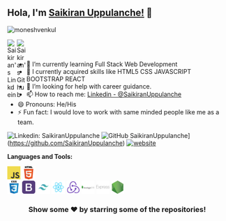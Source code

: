 ## Hola, I'm [Saikiran Uppulanche!](https://saikiranuppulancheportfolio.netlify.app/) 👋

<p align="left"> <img src="https://komarev.com/ghpvc/?username=iampawan&label=Views&color=blue&style=plastic" alt="moneshvenkul" /> </p>


<a href="https://www.linkedin.com/in/saikiran-uppulanche-a951081a5/">
  <img align="left" alt="Saikiran's Linkdein" width="22px" src="https://cdn.jsdelivr.net/npm/simple-icons@v3/icons/linkedin.svg" />
</a>
<a href="https://github.com/SaikiranUppulanche">
  <img align="left" alt="Saikiran's Github" width="22px" src="https://cdn.jsdelivr.net/npm/simple-icons@v3/icons/github.svg" />
</a>

<br/>
<br/>



- 🔭 I’m currently learning Full Stack Web Development
- 🌱 I currently acquired skills like HTML5 CSS JAVASCRIPT BOOTSTRAP REACT 
- 🤔 I’m looking for help with career guidance.
- 📫 How to reach me: [Linkedin - @SaikiranUppulanche](https://www.linkedin.com/in/saikiran-uppulanche-a951081a5/) 
- 😄 Pronouns: He/His
- ⚡ Fun fact: I would love to work with same minded people like me as a team.

![Linkedin: SaikiranUppulanche](https://img.shields.io/badge/-SaikiranUppulanche-blue?style=flat-square&logo=Linkedin&logoColor=white&link=https://www.linkedin.com/in/saikiran-uppulanche-a951081a5/)
![GitHub SaikiranUppulanche](https://img.shields.io/github/followers/iampawan?label=FollowMeHere&style=social)](https://github.com/SaikiranUppulanche)
[![website](https://img.shields.io/badge/PortfolioWebsite-SaikiranUppulanche.live-2648ff?style=flat-square&logo=google-chrome)](https://saikiranuppulancheportfolio.netlify.app/)


**Languages and Tools:**  

<code><img height="30" src="https://raw.githubusercontent.com/github/explore/80688e429a7d4ef2fca1e82350fe8e3517d3494d/topics/javascript/javascript.png"></code>
<code><img height="30" src="https://raw.githubusercontent.com/github/explore/80688e429a7d4ef2fca1e82350fe8e3517d3494d/topics/html/html.png"></code>  
<code><img height="30" src="https://raw.githubusercontent.com/github/explore/80688e429a7d4ef2fca1e82350fe8e3517d3494d/topics/css/css.png"></code>
<code><img height="30" src="https://raw.githubusercontent.com/github/explore/80688e429a7d4ef2fca1e82350fe8e3517d3494d/topics/bootstrap/bootstrap.png"></code>
<code><img height="30" src="https://raw.githubusercontent.com/github/explore/80688e429a7d4ef2fca1e82350fe8e3517d3494d/topics/tailwind/tailwind.png"></code>
<code><img height="30" src="https://raw.githubusercontent.com/github/explore/80688e429a7d4ef2fca1e82350fe8e3517d3494d/topics/react/react.png"></code>
<code><img height="30" src="https://raw.githubusercontent.com/github/explore/80688e429a7d4ef2fca1e82350fe8e3517d3494d/topics/redux/redux.png"></code>
<code><img height="30" src="https://raw.githubusercontent.com/github/explore/80688e429a7d4ef2fca1e82350fe8e3517d3494d/topics/mongodb/mongodb.png"></code>
<code><img height="30" src="https://raw.githubusercontent.com/github/explore/80688e429a7d4ef2fca1e82350fe8e3517d3494d/topics/express/express.png"></code>
<code><img height="30" src="https://raw.githubusercontent.com/github/explore/80688e429a7d4ef2fca1e82350fe8e3517d3494d/topics/nodejs/nodejs.png"></code>



<div align="center">

### Show some ❤ by starring some of the repositories!

</div>

